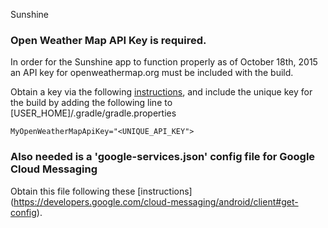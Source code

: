 Sunshine

### Open Weather Map API Key is required.

In order for the Sunshine app to function properly as of October 18th, 2015 an API key for openweathermap.org must be included with the build.

Obtain a key via the following [instructions](http://openweathermap.org/appid#use), and include the unique key for the build by adding the following line to [USER_HOME]/.gradle/gradle.properties

`MyOpenWeatherMapApiKey="<UNIQUE_API_KEY">`


### Also needed is a 'google-services.json' config file for Google Cloud Messaging

Obtain this file following these [instructions] (https://developers.google.com/cloud-messaging/android/client#get-config).

